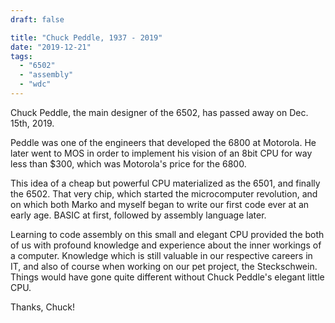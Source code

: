 ```yaml
---
draft: false

title: "Chuck Peddle, 1937 - 2019"
date: "2019-12-21"
tags: 
  - "6502"
  - "assembly"
  - "wdc"
---
```


Chuck Peddle, the main designer of the 6502, has passed away on Dec. 15th, 2019.

Peddle was one of the engineers that developed the 6800 at Motorola. He later went to MOS in order to implement his vision of an 8bit CPU for way less than $300, which was Motorola's price for the 6800.

This idea of a cheap but powerful CPU materialized as the 6501, and finally the 6502. That very chip, which started the microcomputer revolution, and on which both Marko and myself began to write our first code ever at an early age. BASIC at first, followed by assembly language later.

Learning to code assembly on this small and elegant CPU provided the both of us with profound knowledge and experience about the inner workings of a computer. Knowledge which is still valuable in our respective careers in IT, and also of course when working on our pet project, the Steckschwein. Things would have gone quite different without Chuck Peddle's elegant little CPU.

Thanks, Chuck!
